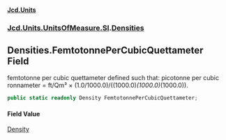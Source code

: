 #### [Jcd.Units](index.md 'index')
### [Jcd.Units.UnitsOfMeasure.SI](Jcd.Units.UnitsOfMeasure.SI.md 'Jcd.Units.UnitsOfMeasure.SI').[Densities](Densities.md 'Jcd.Units.UnitsOfMeasure.SI.Densities')

## Densities.FemtotonnePerCubicQuettameter Field

femtotonne per cubic quettameter defined such that: picotonne per cubic ronnameter = ft/Qm³ × (1.0/1000.0)/((1000.0)*(1000.0)*(1000.0)).

```csharp
public static readonly Density FemtotonnePerCubicQuettameter;
```

#### Field Value
[Density](Density.md 'Jcd.Units.UnitTypes.Density')